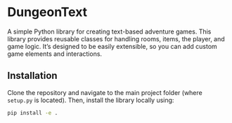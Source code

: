 # DungeonText

A simple Python library for creating text-based adventure games. This library provides reusable classes for handling rooms, items, the player, and game logic. It’s designed to be easily extensible, so you can add custom game elements and interactions.

## Installation

Clone the repository and navigate to the main project folder (where `setup.py` is located). Then, install the library locally using:

```bash
pip install -e .
